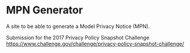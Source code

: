 # MPN Generator

A site to be able to generate a Model Privacy Notice (MPN).

Submission for the 2017 Privacy Policy Snapshot Challenge
https://www.challenge.gov/challenge/privacy-policy-snapshot-challenge/
